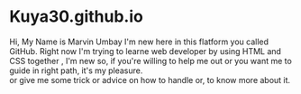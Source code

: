 # Kuya30.github.io
Hi, My Name is Marvin Umbay I'm new here in this flatform you called GitHub. Right now I'm trying to learne web developer by using HTML and CSS together , I'm new so, if you're willing to help me out or you want me to guide in  right path, it's my pleasure.  
or give me some trick or advice on how to handle or, to know more about it.
